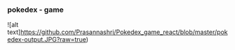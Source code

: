 ### pokedex - game 
![alt text]https://github.com/Prasannashri/Pokedex_game_react/blob/master/pokedex-output.JPG?raw=true)
